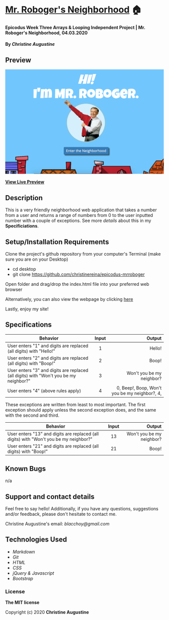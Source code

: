 # [Mr. Roboger's Neighborhood](https://christinereina.github.io/epicodus-mrroboger/) 🏠

#### Epicodus Week Three Arrays & Looping Independent Project | Mr. Roboger's Neighborhood, 04.03.2020

#### By _**Christine Augustine**_

## Preview

![Landing Page Preview](./img/preview.png)

**[View Live Preview](https://christinereina.github.io/epicodus-mrroboger/)**

## Description

This is a very friendly neighborhood web application that takes a number from a user and returns a range of numbers from 0 to the user inputted number with a couple of exceptions. See more _details_ about this in my **Specificiations**.

## Setup/Installation Requirements

Clone the project's github repository from your computer's Terminal (make sure you are on your Desktop)

* cd desktop
* git clone https://github.com/christinereina/epicodus-mrroboger

Open folder and drag/drop the index.html file into your preferred web browser

Alternatively, you can also view the webpage by clicking [here](https://christinereina.github.io/epicodus-mrroboger/)

Lastly, enjoy my site!

## Specifications

| Behavior       | Input         | Output  |
| ------------- |:-------------:| -----:|
| User enters "1" and digits are replaced (all digits) with "Hello!" | 1 | Hello! |
| User enters "2" and digits are replaced (all digits) with "Boop!" |  2 | Boop!  |
| User enters "3" and digits are replaced (all digits) with "Won't you be my neighbor?" |  3 | Won't you be my neighbor?  |
| User enters "4" (above rules apply) |  4 | 0, Beep!, Boop, Won't you be my neighbor?, 4, |

These exceptions are written from least to most important. The first exception should apply unless the second exception does, and the same with the second and third.

| Behavior       | Input         | Output  |
| ------------- |:-------------:| -----:|
| User enters "13" and digits are replaced (all digits) with "Won't you be my neighbor?" | 13 | Won't you be my neighbor?|
| User enters "21" and digits are replaced (all digits) with "Boop!" |  21 | Boop!  |

## Known Bugs

n/a

## Support and contact details

Feel free to say hello! Additionally, if you have any questions, suggestions and/or feedback, please don't hesitate to contact me.

Christine Augustine's email:
_blacchoy@gmail.com_

## Technologies Used

* _Markdown_
* _Git_
* _HTML_
* _CSS_
* _jQuery & Javascript_
* _Bootstrap_  

### License

**The MIT license**

Copyright (c) 2020 **Christine Augustine**
